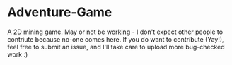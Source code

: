 # Adventure-Game
 A 2D mining game. May or not be working - I don't expect other people to contriute because no-one comes here.
 If you do want to contribute (Yay!), feel free to submit an issue, and I'll take care to upload more bug-checked work :)
